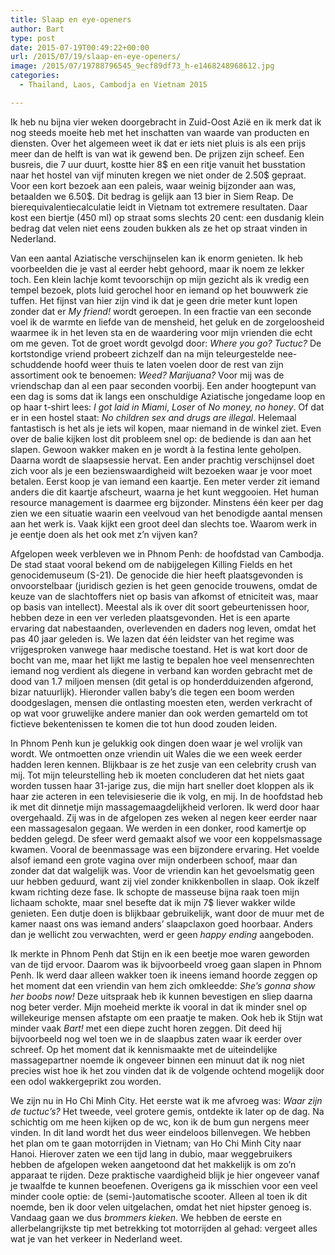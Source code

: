 ```yaml
---
title: Slaap en eye-openers
author: Bart
type: post
date: 2015-07-19T00:49:22+00:00
url: /2015/07/19/slaap-en-eye-openers/
image: /2015/07/19788796545_9ecf89df73_h-e1468248968612.jpg
categories:
  - Thailand, Laos, Cambodja en Vietnam 2015

---
```

Ik heb nu bijna vier weken doorgebracht in Zuid-Oost Azië en ik merk dat ik nog steeds moeite heb met het inschatten van waarde van producten en diensten. Over het algemeen weet ik dat er iets niet pluis is als een prijs meer dan de helft is van wat ik gewend ben. De prijzen zijn scheef. Een busreis, die 7 uur duurt, kostte hier 8$ en een ritje vanuit het busstation naar het hostel van vijf minuten kregen we niet onder de 2.50$ gepraat. Voor een kort bezoek aan een paleis, waar weinig bijzonder aan was, betaalden we 6.50$. Dit bedrag is gelijk aan 13 bier in Siem Reap. De bierequivalentiecalculatie leidt in Vietnam tot extremere resultaten. Daar kost een biertje (450 ml) op straat soms slechts 20 cent: een dusdanig klein bedrag dat velen niet eens zouden bukken als ze het op straat vinden in Nederland.

Van een aantal Aziatische verschijnselen kan ik enorm genieten. Ik heb voorbeelden die je vast al eerder hebt gehoord, maar ik noem ze lekker toch. Een klein lachje komt tevoorschijn op mijn gezicht als ik vredig een tempel bezoek, plots luid gerochel hoor en iemand op het bouwwerk zie tuffen. Het fijnst van hier zijn vind ik dat je geen drie meter kunt lopen zonder dat er _My friend!_ wordt geroepen. In een fractie van een seconde voel ik de warmte en liefde van de mensheid, het geluk en de zorgeloosheid waarmee ik in het leven sta en de waardering voor mijn vrienden die echt om me geven. Tot de groet wordt gevolgd door: _Where you go? Tuctuc?_ De kortstondige vriend probeert zichzelf dan na mijn teleurgestelde nee-schuddende hoofd weer thuis te laten voelen door de rest van zijn assortiment ook te benoemen: _Weed? Marijuana?_ Voor mij was de vriendschap dan al een paar seconden voorbij. Een ander hoogtepunt van een dag is soms dat ik langs een onschuldige Aziatische jongedame loop en op haar t-shirt lees: _I got laid in Miami_, _Loser_ of _No money, no honey_. Of dat er in een hostel staat: _No children sex and drugs are illegal_. Helemaal fantastisch is het als je iets wil kopen, maar niemand in de winkel ziet. Even over de balie kijken lost dit probleem snel op: de bediende is dan aan het slapen. Gewoon wakker maken en je wordt à la festina lente geholpen. Daarna wordt de slaapsessie hervat. Een ander prachtig verschijnsel doet zich voor als je een bezienswaardigheid wilt bezoeken waar je voor moet betalen. Eerst koop je van iemand een kaartje. Een meter verder zit iemand anders die dit kaartje afscheurt, waarna je het kunt weggooien. Het human resource management is daarmee erg bijzonder. Minstens één keer per dag zien we een situatie waarin een veelvoud van het benodigde aantal mensen aan het werk is. Vaak kijkt een groot deel dan slechts toe. Waarom werk in je eentje doen als het ook met z&#8217;n vijven kan?

Afgelopen week verbleven we in Phnom Penh: de hoofdstad van Cambodja. De stad staat vooral bekend om de nabijgelegen Killing Fields en het genocidemuseum (S-21). De genocide die hier heeft plaatsgevonden is onvoorstelbaar (juridisch gezien is het geen genocide trouwens, omdat de keuze van de slachtoffers niet op basis van afkomst of etniciteit was, maar op basis van intellect). Meestal als ik over dit soort gebeurtenissen hoor, hebben deze in een ver verleden plaatsgevonden. Het is een aparte ervaring dat nabestaanden, overlevenden en daders nog leven, omdat het pas 40 jaar geleden is. We lazen dat één leidster van het regime was vrijgesproken vanwege haar medische toestand. Het is wat kort door de bocht van me, maar het lijkt me lastig te bepalen hoe veel mensenrechten iemand nog verdient als diegene in verband kan worden gebracht met de dood van 1.7 miljoen mensen (dit getal is op honderdduizenden afgerond, bizar natuurlijk). Hieronder vallen baby&#8217;s die tegen een boom werden doodgeslagen, mensen die ontlasting moesten eten, werden verkracht of op wat voor gruwelijke andere manier dan ook werden gemarteld om tot fictieve bekentenissen te komen die tot hun dood zouden leiden.

In Phnom Penh kun je gelukkig ook dingen doen waar je wel vrolijk van wordt. We ontmoetten onze vriendin uit Wales die we een week eerder hadden leren kennen. Blijkbaar is ze het zusje van een celebrity crush van mij. Tot mijn teleurstelling heb ik moeten concluderen dat het niets gaat worden tussen haar 31-jarige zus, die mijn hart sneller doet kloppen als ik haar zie acteren in een televisieserie die ik volg, en mij. In de hoofdstad heb ik met dit dinnetje mijn massagemaagdelijkheid verloren. Ik werd door haar overgehaald. Zij was in de afgelopen zes weken al negen keer eerder naar een massagesalon gegaan. We werden in een donker, rood kamertje op bedden gelegd. De sfeer werd gemaakt alsof we voor een koppelsmassage kwamen. Vooral de beenmassage was een bijzondere ervaring. Het voelde alsof iemand een grote vagina over mijn onderbeen schoof, maar dan zonder dat dat walgelijk was. Voor de vriendin kan het gevoelsmatig geen uur hebben geduurd, want zij viel zonder knikkenbollen in slaap. Ook ikzelf kwam richting deze fase. Ik schopte de masseuse bijna raak toen mijn lichaam schokte, maar snel besefte dat ik mijn 7$ liever wakker wilde genieten. Een dutje doen is blijkbaar gebruikelijk, want door de muur met de kamer naast ons was iemand anders&#8217; slaapclaxon goed hoorbaar. Anders dan je wellicht zou verwachten, werd er geen _happy ending_ aangeboden.

Ik merkte in Phnom Penh dat Stijn en ik een beetje moe waren geworden van de tijd ervoor. Daarom was ik bijvoorbeeld vroeg gaan slapen in Phnom Penh. Ik werd daar alleen wakker toen ik ineens iemand hoorde zeggen op het moment dat een vriendin van hem zich omkleedde: _She&#8217;s gonna show her boobs now!_ Deze uitspraak heb ik kunnen bevestigen en sliep daarna nog beter verder. Mijn moeheid merkte ik vooral in dat ik minder snel op willekeurige mensen afstapte om een praatje te maken. Ook heb ik Stijn wat minder vaak _Bart!_ met een diepe zucht horen zeggen. Dit deed hij bijvoorbeeld nog wel toen we in de slaapbus zaten waar ik eerder over schreef. Op het moment dat ik kennismaakte met de uiteindelijke massagepartner noemde ik ongeveer binnen een minuut dat ik nog niet precies wist hoe ik het zou vinden dat ik de volgende ochtend mogelijk door een odol wakkergeprikt zou worden.

We zijn nu in Ho Chi Minh City. Het eerste wat ik me afvroeg was: _Waar zijn de tuctuc&#8217;s?_ Het tweede, veel grotere gemis, ontdekte ik later op de dag. Na schichtig om me heen kijken op de wc, kon ik de bum gun nergens meer vinden. In dit land wordt het dus weer eindeloos billenvegen. We hebben het plan om te gaan motorrijden in Vietnam; van Ho Chi Minh City naar Hanoi. Hierover zaten we een tijd lang in dubio, maar weggebruikers hebben de afgelopen weken aangetoond dat het makkelijk is om zo&#8217;n apparaat te rijden. Deze praktische vaardigheid blijk je hier ongeveer vanaf je twaalfde te kunnen beoefenen. Overigens ga ik misschien voor een veel minder coole optie: de (semi-)automatische scooter. Alleen al toen ik dit noemde, ben ik door velen uitgelachen, omdat het niet hipster genoeg is. Vandaag gaan we dus _brommers kieken_. We hebben de eerste en allerbelangrijkste tip met betrekking tot motorrijden al gehad: vergeet alles wat je van het verkeer in Nederland weet.
